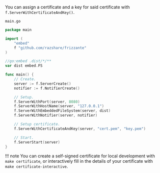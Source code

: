 You can assign a certificate and a key for said certificate with `f.ServerWithCertificateAndKey()`.

`main.go`
```go
package main

import (
	"embed"
	f "github.com/razshare/frizzante"
)

//go:embed .dist/*/**
var dist embed.FS

func main() {
	// Create.
	server := f.ServerCreate()
	notifier := f.NotifierCreate()

	// Setup.
	f.ServerWithPort(server, 8080)
	f.ServerWithHostName(server, "127.0.0.1")
	f.ServerWithEmbeddedFileSystem(server, dist)
	f.ServerWithNotifier(server, notifier)

    // Setup certificate.
    f.ServerWithCertificateAndKey(server, "cert.pem", "key.pem")

	// Start.
	f.ServerStart(server)
}
```

!!! note
    You can create a self-signed certificate for local development with `make certificate`, or interactively fill in the details of your certificate with `make certificate-interactive`.